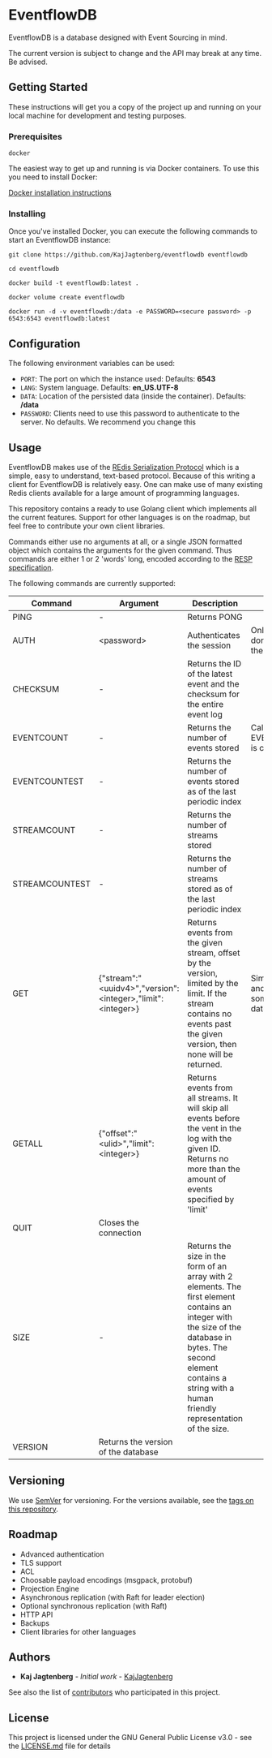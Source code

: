 # EventflowDB

EventflowDB is a database designed with Event Sourcing in mind.

The current version is subject to change and the API may break at any time. Be advised.

## Getting Started

These instructions will get you a copy of the project up and running on your local machine for development and testing purposes.

### Prerequisites

```
docker
```

The easiest way to get up and running is via Docker containers. To use this you need to install Docker:

[Docker installation instructions](https://docs.docker.com/get-docker)

### Installing

Once you've installed Docker, you can execute the following commands to start an EventflowDB instance:

```
git clone https://github.com/KajJagtenberg/eventflowdb eventflowdb

cd eventflowdb

docker build -t eventflowdb:latest .

docker volume create eventflowdb

docker run -d -v eventflowdb:/data -e PASSWORD=<secure password> -p 6543:6543 eventflowdb:latest
```

## Configuration

The following environment variables can be used:

- `PORT`: The port on which the instance used: Defaults: **6543**
- `LANG`: System language. Defaults: **en_US.UTF-8**
- `DATA`: Location of the persisted data (inside the container). Defaults: **/data**
- `PASSWORD`: Clients need to use this password to authenticate to the server. No defaults. We recommend you change this

## Usage

EventflowDB makes use of the [REdis Serialization Protocol](https://redis.io/topics/protocol) which is a simple, easy to understand, text-based protocol. Because of this writing a client for EventflowDB is relatively easy. One can make use of many existing Redis clients available for a large amount of programming languages.

This repository contains a ready to use Golang client which implements all the current features. Support for other languages is on the roadmap, but feel free to contribute your own client libraries.

Commands either use no arguments at all, or a single JSON formatted object which contains the arguments for the given command. Thus commands are either 1 or 2 'words' long, encoded according to the [RESP specification](https://redis.io/topics/protocol).

The following commands are currently supported:

| Command        | Argument                                                       | Description                                                                                                                                                                                                                    | Notes                                                    |
| -------------- | -------------------------------------------------------------- | ------------------------------------------------------------------------------------------------------------------------------------------------------------------------------------------------------------------------------ | -------------------------------------------------------- |
| PING           | -                                                              | Returns PONG                                                                                                                                                                                                                   |                                                          |
| AUTH           | \<password\>                                                   | Authenticates the session                                                                                                                                                                                                      | Only needs to be done after making the connection        |
| CHECKSUM       | -                                                              | Returns the ID of the latest event and the checksum for the entire event log                                                                                                                                                   |                                                          |
| EVENTCOUNT     | -                                                              | Returns the number of events stored                                                                                                                                                                                            | Calling EVENTCOUNTEST is cheaper                         |
| EVENTCOUNTEST  | -                                                              | Returns the number of events stored as of the last periodic index                                                                                                                                                              |                                                          |
| STREAMCOUNT    | -                                                              | Returns the number of streams stored                                                                                                                                                                                           |                                                          |
| STREAMCOUNTEST | -                                                              | Returns the number of streams stored as of the last periodic index                                                                                                                                                             |                                                          |
| GET            | {"stream":"\<uuidv4>","version":\<integer>,"limit":\<integer>} | Returns events from the given stream, offset by the version, limited by the limit. If the stream contains no events past the given version, then none will be returned.                                                        | Similar to LIMIT and OFFSET in some relational databases |
| GETALL         | {"offset":"\<ulid>","limit":\<integer>}                        | Returns events from all streams. It will skip all events before the vent in the log with the given ID. Returns no more than the amount of events specified by 'limit'                                                          |                                                          |
| QUIT           | Closes the connection                                          |                                                                                                                                                                                                                                |                                                          |
| SIZE           | -                                                              | Returns the size in the form of an array with 2 elements. The first element contains an integer with the size of the database in bytes. The second element contains a string with a human friendly representation of the size. |                                                          |
| VERSION        | Returns the version of the database                            |

## Versioning

We use [SemVer](http://semver.org/) for versioning. For the versions available, see the [tags on this repository](https://github.com/kajjagtenberg/eventflowdb/tags).

## Roadmap

- Advanced authentication
- TLS support
- ACL
- Choosable payload encodings (msgpack, protobuf)
- Projection Engine
- Asynchronous replication (with Raft for leader election)
- Optional synchronous replication (with Raft)
- HTTP API
- Backups
- Client libraries for other languages

## Authors

- **Kaj Jagtenberg** - _Initial work_ - [KajJagtenberg](https://github.com/KajJagtenberg)

See also the list of [contributors](https://github.com/kajjagtenberg/eventflowdb/contributors) who participated in this project.

## License

This project is licensed under the GNU General Public License v3.0 - see the [LICENSE.md](LICENSE.md) file for details
